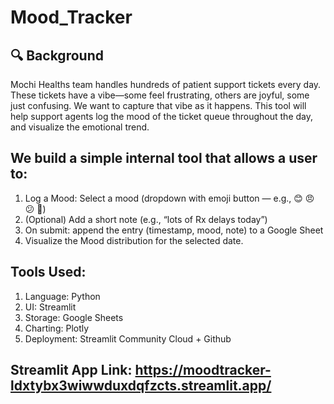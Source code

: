 # Mood_Tracker

## 🔍 Background

Mochi Healths team handles hundreds of patient support tickets every day. These tickets have a vibe—some feel frustrating, others are joyful, some just confusing.
We want to capture that vibe as it happens. This tool will help support agents log the mood of the ticket queue throughout the day, and visualize the emotional trend.

## We build a simple internal tool that allows a user to:
1. Log a Mood: Select a mood (dropdown with emoji button — e.g., 😊 😠 😕 🎉)
2. (Optional) Add a short note (e.g., “lots of Rx delays today”)
3. On submit: append the entry (timestamp, mood, note) to a Google Sheet
4. Visualize the Mood distribution for the selected date.

## Tools Used:
1. Language: Python
2. UI: Streamlit 
3. Storage: Google Sheets
4. Charting: Plotly
5. Deployment: Streamlit Community Cloud + Github

## Streamlit App Link: https://moodtracker-ldxtybx3wiwwduxdqfzcts.streamlit.app/

